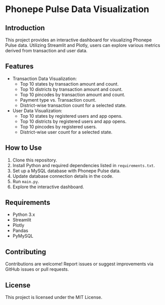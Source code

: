 # Phonepe Pulse Data Visualization

## Introduction
This project provides an interactive dashboard for visualizing Phonepe Pulse data. Utilizing Streamlit and Plotly, users can explore various metrics derived from transaction and user data.

## Features
- Transaction Data Visualization:
  - Top 10 states by transaction amount and count.
  - Top 10 districts by transaction amount and count.
  - Top 10 pincodes by transaction amount and count.
  - Payment type vs. Transaction count.
  - District-wise transaction count for a selected state.
- User Data Visualization:
  - Top 10 states by registered users and app opens.
  - Top 10 districts by registered users and app opens.
  - Top 10 pincodes by registered users.
  - District-wise user count for a selected state.

## How to Use
1. Clone this repository.
2. Install Python and required dependencies listed in `requirements.txt`.
3. Set up a MySQL database with Phonepe Pulse data.
4. Update database connection details in the code.
5. Run `main.py`.
6. Explore the interactive dashboard.

## Requirements
- Python 3.x
- Streamlit
- Plotly
- Pandas
- PyMySQL

## Contributing
Contributions are welcome! Report issues or suggest improvements via GitHub issues or pull requests.

## License
This project is licensed under the MIT License.
